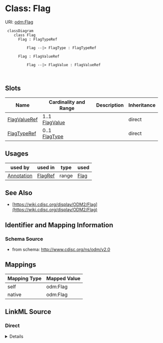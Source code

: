 # Class: Flag



URI: [odm:Flag](http://www.cdisc.org/ns/odm/v2.0/Flag)



```mermaid
 classDiagram
    class Flag
      Flag : FlagTypeRef
        
          Flag --|> FlagType : FlagTypeRef
        
      Flag : FlagValueRef
        
          Flag --|> FlagValue : FlagValueRef
        
      
```




<!-- no inheritance hierarchy -->


## Slots

| Name | Cardinality and Range | Description | Inheritance |
| ---  | --- | --- | --- |
| [FlagValueRef](FlagValueRef.md) | 1..1 <br/> [FlagValue](FlagValue.md) |  | direct |
| [FlagTypeRef](FlagTypeRef.md) | 0..1 <br/> [FlagType](FlagType.md) |  | direct |





## Usages

| used by | used in | type | used |
| ---  | --- | --- | --- |
| [Annotation](Annotation.md) | [FlagRef](FlagRef.md) | range | [Flag](Flag.md) |






## See Also

* [https://wiki.cdisc.org/display/ODM2/Flag](https://wiki.cdisc.org/display/ODM2/Flag)

## Identifier and Mapping Information







### Schema Source


* from schema: http://www.cdisc.org/ns/odm/v2.0





## Mappings

| Mapping Type | Mapped Value |
| ---  | ---  |
| self | odm:Flag |
| native | odm:Flag |





## LinkML Source

<!-- TODO: investigate https://stackoverflow.com/questions/37606292/how-to-create-tabbed-code-blocks-in-mkdocs-or-sphinx -->

### Direct

<details>
```yaml
name: Flag
from_schema: http://www.cdisc.org/ns/odm/v2.0
see_also:
- https://wiki.cdisc.org/display/ODM2/Flag
slots:
- FlagValueRef
- FlagTypeRef
slot_usage:
  FlagValueRef:
    name: FlagValueRef
    domain_of:
    - Flag
    range: FlagValue
    required: true
    minimum_cardinality: 1
    maximum_cardinality: 1
  FlagTypeRef:
    name: FlagTypeRef
    domain_of:
    - Flag
    range: FlagType
    maximum_cardinality: 1
class_uri: odm:Flag

```
</details>

### Induced

<details>
```yaml
name: Flag
from_schema: http://www.cdisc.org/ns/odm/v2.0
see_also:
- https://wiki.cdisc.org/display/ODM2/Flag
slot_usage:
  FlagValueRef:
    name: FlagValueRef
    domain_of:
    - Flag
    range: FlagValue
    required: true
    minimum_cardinality: 1
    maximum_cardinality: 1
  FlagTypeRef:
    name: FlagTypeRef
    domain_of:
    - Flag
    range: FlagType
    maximum_cardinality: 1
attributes:
  FlagValueRef:
    name: FlagValueRef
    from_schema: http://www.cdisc.org/ns/odm/v2.0
    rank: 1000
    alias: FlagValueRef
    owner: Flag
    domain_of:
    - Flag
    range: FlagValue
    required: true
    minimum_cardinality: 1
    maximum_cardinality: 1
  FlagTypeRef:
    name: FlagTypeRef
    from_schema: http://www.cdisc.org/ns/odm/v2.0
    rank: 1000
    alias: FlagTypeRef
    owner: Flag
    domain_of:
    - Flag
    range: FlagType
    maximum_cardinality: 1
class_uri: odm:Flag

```
</details>